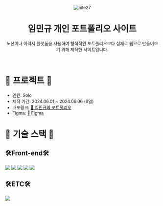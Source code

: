 
<div align=center> 
  
![nile27](https://capsule-render.vercel.app/api?type=Waving&color=46AEDE&text=nile27'Portfolio&fontColor=ffffff&height=150)

# 임민규 개인 포트폴리오 사이트

노션이나 이력서 플랫폼을 사용하여 형식적인 포트폴리오보다 실제로 웹으로 만들어보기 위해 제작한 사이트입니다.

</div>
</br>

# 🧩 프로젝트 🧩
- 인원: Solo
- 제작 기간: 2024.06.01 ~ 2024.06.06 (6일)
- 배포링크:   [📎 임민규의 포트폴리오](https://nile27.github.io/)
- Figma:   [📎 Figma](https://www.figma.com/design/qZze2sAfNDqL95ranIaSfr/Untitled?node-id=0-1&t=slBmJx0GDgf6fumO-0)


# 🧩 기술 스택 🧩

## 🛠️Front-end🛠️


<div align="left">
	<img src="https://img.shields.io/badge/React-444444?style=for-the-badge&logo=react" />
<img src="https://img.shields.io/badge/TypeScript-3178C6?style=for-the-badge&logo=TypeScript&logoColor=white" />
  <img src="https://img.shields.io/badge/recoil-3578E5?style=for-the-badge&logo=recoil&logoColor=white" />
<img src="https://img.shields.io/badge/styledcomponents-DB7093?style=for-the-badge&logo=styledcomponents&logoColor=white" />
<img src="https://img.shields.io/badge/tailwindcss-06B6D4?style=for-the-badge&logo=tailwindcss&logoColor=white" />
  
</div>

## 🛠️ETC🛠️

<div align="left">
  <img src="https://img.shields.io/badge/Figma-F24E1E?style=for-the-badge&logo=figma&logoColor=white" />
</div>
